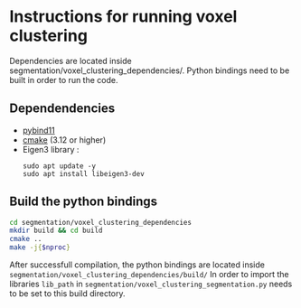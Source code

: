 # Instructions for running voxel clustering 
Dependencies are located inside segmentation/voxel_clustering_dependencies/. Python bindings need to be built in order to run the code. 

## Dependendencies 

- [pybind11](https://pybind11.readthedocs.io/en/stable/installing.html)
- [cmake](https://cmake.org/install/) (3.12 or higher)
- Eigen3 library : 
	```
	sudo apt update -y
	sudo apt install libeigen3-dev
	```


## Build the python bindings 

```sh 
cd segmentation/voxel_clustering_dependencies
mkdir build && cd build 
cmake ..
make -j{$nproc}
```

After successfull compilation, the python bindings are located inside ```segmentation/voxel_clustering_dependencies/build/``` 
In order to import the libraries ```lib_path``` in ```segmentation/voxel_clustering_segmentation.py``` needs to be set to this build directory. 
